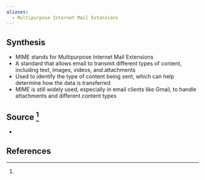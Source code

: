 ```yaml
---
aliases:
  - Multipurpose Internet Mail Extensions
---
```

## Synthesis
- MIME stands for Multipurpose Internet Mail Extensions
- A standard that allows email to transmit different types of content, including text, images, videos, and attachments
- Used to identify the type of content being sent, which can help determine how the data is transferred
- MIME is still widely used, especially in email clients like Gmail, to handle attachments and different content types
## Source [^1]
- 
## References

[^1]: